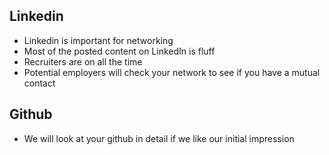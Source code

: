 ## Linkedin

* Linkedin is important for networking
* Most of the posted content on LinkedIn is fluff
* Recruiters are on all the time
* Potential employers will check your network to see if you have a mutual contact

## Github

* We will look at your github in detail if we like our initial impression